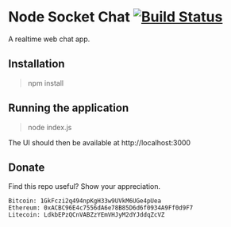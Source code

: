# Node Socket Chat [![Build Status](https://david-dm.org/FintanK/node-socket-chat.svg)](https://david-dm.org/FintanK/node-socket-chat.svg)  

A realtime web chat app.

Installation
-------------

> npm install

Running the application
------------------------

> node index.js

The UI should then be available at http://localhost:3000

## Donate

Find this repo useful? Show your appreciation.

```
Bitcoin: 1GkFczi2q494npKgH33w9UVkM6UGe4pUea
Ethereum: 0xACBC96E4c7556dA6e78B85D6d6f0934A9Ff0d9F7
Litecoin: LdkbEPzQCnVABZzYEmVHJyM2dYJddqZcVZ
```
